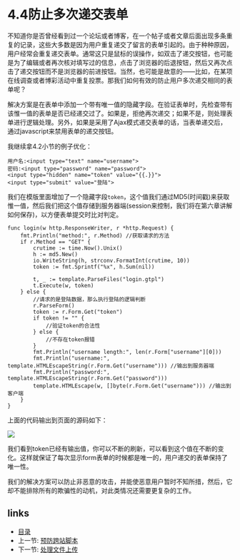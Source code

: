 # 4.4防止多次递交表单

不知道你是否曾经看到过一个论坛或者博客，在一个帖子或者文章后面出现多条重复的记录，这些大多数是因为用户重复递交了留言的表单引起的。由于种种原因，用户经常会重复递交表单。通常这只是鼠标的误操作，如双击了递交按钮，也可能是为了编辑或者再次核对填写过的信息，点击了浏览器的后退按钮，然后又再次点击了递交按钮而不是浏览器的前进按钮。当然，也可能是故意的——比如，在某项在线调查或者博彩活动中重复投票。那我们如何有效的防止用户多次递交相同的表单呢？

解决方案是在表单中添加一个带有唯一值的隐藏字段。在验证表单时，先检查带有该惟一值的表单是否已经递交过了。如果是，拒绝再次递交；如果不是，则处理表单进行逻辑处理。另外，如果是采用了Ajax模式递交表单的话，当表单递交后，通过javascript来禁用表单的递交按钮。

我继续拿4.2小节的例子优化：

	用户名:<input type="text" name="username">
	密码:<input type="password" name="password">
	<input type="hidden" name="token" value="{{.}}">
	<input type="submit" value="登陆">

我们在模版里面增加了一个隐藏字段`token`，这个值我们通过MD5(时间戳)来获取惟一值，然后我们把这个值存储到服务器端(session来控制，我们将在第六章讲解如何保存)，以方便表单提交时比对判定。

	func login(w http.ResponseWriter, r *http.Request) {
		fmt.Println("method:", r.Method) //获取请求的方法
		if r.Method == "GET" {
			crutime := time.Now().Unix()
			h := md5.New()
			io.WriteString(h, strconv.FormatInt(crutime, 10))
			token := fmt.Sprintf("%x", h.Sum(nil))

			t, _ := template.ParseFiles("login.gtpl")
			t.Execute(w, token)
		} else {
			//请求的是登陆数据，那么执行登陆的逻辑判断
			r.ParseForm()
			token := r.Form.Get("token")
			if token != "" {
				//验证token的合法性
			} else {
				//不存在token报错
			}
			fmt.Println("username length:", len(r.Form["username"][0]))
			fmt.Println("username:", template.HTMLEscapeString(r.Form.Get("username"))) //输出到服务器端
			fmt.Println("password:", template.HTMLEscapeString(r.Form.Get("password")))
			template.HTMLEscape(w, []byte(r.Form.Get("username"))) //输出到客户端
		}
	}

上面的代码输出到页面的源码如下：

![](images/4.4.token.png?raw=true)

我们看到token已经有输出值，你可以不断的刷新，可以看到这个值在不断的变化。这样就保证了每次显示form表单的时候都是唯一的，用户递交的表单保持了唯一性。

我们的解决方案可以防止非恶意的攻击，并能使恶意用户暂时不知所措，然后，它却不能排除所有的欺骗性的动机，对此类情况还需要更复杂的工作。

## links
   * [目录](<preface.md>)
   * 上一节: [预防跨站脚本](<4.3.md>)
   * 下一节: [处理文件上传](<4.5.md>)
